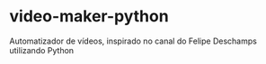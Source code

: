 # video-maker-python
Automatizador de vídeos, inspirado no canal do Felipe Deschamps utilizando Python
